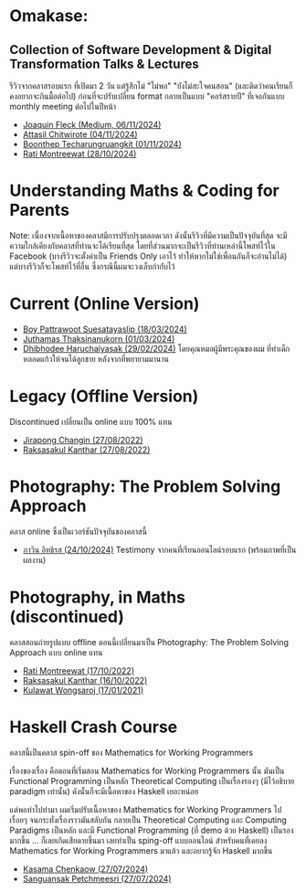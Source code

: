 # Omakase: 
## Collection of Software Development & Digital Transformation Talks & Lectures

รีวิวจากคลาสรอบแรก ที่เปิดมา 2 วัน แต่รู้สึกไม่ "ไม่พอ" "ยังไม่สะใจคนสอน" (และติดว่าคนเรียนก็คงอยากจะกินมื้อต่อไป) ก่อนที่จะปรับเปลี่ยน format กลายเป็นแบบ "คอร์สรายปี" ที่เจอกันแบบ monthly meeting ต่อไปในปีหน้า

- [Joaquin Fleck (Medium, 06/11/2024)](https://mrgleam.medium.com/รีวิวคลาส-collection-of-software-development-digital-transformation-lectures-09939c991eb5)
- [Attasil Chitwirote (04/11/2024)](https://www.facebook.com/Attasil/posts/pfbid02CtaHm9CrmfEgKbN11Ym1gC2NXm8K7CbiyYAWMHV6XkWd1z7QWEiUpZGGNhM1HsmTl)
- [Boonthep Techarungruangkit (01/11/2024)](https://www.facebook.com/boonthept/posts/pfbid0T2JkZb9NYP9hwb2gpPKuJQniYbbzsnnh2PzyeYA3xd8xeX8RNDbWqVfNENwBW9Rwl)
- [Rati Montreewat (28/10/2024)](https://www.facebook.com/ratixoxo/posts/pfbid02XGnyX2KeHJmUhpNRX9dR7fAHSFsz15rKGa59PDap8ptiL1grNLiofXRHAmhXaPhbl)

# Understanding Maths & Coding for Parents

Note: เนื่องจากเนื้อหาของคลาสมีการปรับปรุงตลอดเวลา ดังนั้นรีวิวที่มีความเป็นปัจจุบันที่สุด จะมีความใกล้เคียงกับคลาสที่ท่านจะได้เรียนที่สุด โดยที่ส่วนมากจะเป็นรีวิวที่ท่านเหล่านี้โพสท์ไว้ใน Facebook (บางรีวิวจะตั้งค่าเป็น Friends Only เอาไว้ ทำให้หากไม่ใช่เพื่อนกันก็จะอ่านไม่ได้) แต่บางรีวิวก็จะโพสท์ไว้ที่อื่น ซึ่งกรณีนี้ผมจะวงเล็บกำกับไว้

# Current (Online Version)
- [Boy Pattrawoot Suesatayaslip (18/03/2024)](https://www.facebook.com/pattrawoots/posts/pfbid0km49Gc7jxX4CrtBjq77pVAgt86o5GnDJdEUwdSjtXsYYzpcCwhD7FrdMj8WBHwidl)
- [Juthamas Thaksinanukorn (01/03/2024)](https://www.facebook.com/permalink.php?story_fbid=pfbid02o1tQxwkUsTZpiEQj5uV8pw158fx7t8aLTjVrJE1e3TaL6j2RbTxtQiSNxaxoqwGQl&id=796487515)
- [Dhibhodee Haruchaiyasak (29/02/2024)](https://www.facebook.com/dhibhodee.haruchaiyasak/posts/pfbid033MxbzJiTxgbza32oWxkA5KJRazGzx7Py4sCCCgnhwy4bUoeVcYTYsFey7RiXeowRl) โดยคุณหมอผู้มีพระคุณของผม ที่ทำเด็กหลอดแก้วให้จนได้ลูกชาย หลังจากที่พยายามมานาน

# Legacy (Offline Version)
Discontinued เปลี่ยนเป็น online แบบ 100% แทน

- [Jirapong Changin (27/08/2022)](https://www.facebook.com/absentisonfire/posts/pfbid0yirf4Y5B1knqLGDTMNakbNNGfCf5S18ijbXJLmMVJ5FQMRXub4GoJp9yuDeCsiQQl)
- [Raksasakul Kanthar (27/08/2022)](https://www.facebook.com/yeong.1112/posts/pfbid0SsfgaEFTXu254PKFmvZJBfaDBZ4EB7vaVDyUwFDrmrhG5e28JxpwY7AyHX6PfaWdl)

# Photography: The Problem Solving Approach
คลาส online ซึ่งเป็นเวอร์ชันปัจจุบันของคลาสนี้

- [ภาวิน อิทธิรส (24/10/2024)](https://www.facebook.com/pawin.ittirote/posts/pfbid02o5pSkEvNJ1gafu3D8GPJmktMiv9PDnhNPUrYffkFqGGgF4fw24G1qXS2M1qAMBmrl) Testimony จากคนที่เรียนออนไลน์รอบแรก (พร้อมภาพที่เป็นผลงาน)

# Photography, in Maths (discontinued)
คลาสสอนถ่ายรูปแบบ offline ตอนนี้เปลี่ยนมาเป็น Photography: The Problem Solving Approach แบบ online แทน

- [Rati Montreewat (17/10/2022)](https://www.facebook.com/ratixoxo/posts/pfbid023QN1szDfpLpnvHXwAu9M8XwQpxtdGZoVpr7jJF4gk8rTQx5VeQkNdMD27Ua1kbX1l)
- [Raksasakul Kanthar (16/10/2022)](https://www.facebook.com/yeong.1112/posts/pfbid028DwWRahcbxjxpV7rq1aCRDudkmqotKgLWtGvh16d73ZaPTPMExBXgvCQAV6HCkxrl)
- [Kulawat Wongsaroj (17/01/2021)](https://www.facebook.com/kulawat/posts/pfbid0BvKbmsnUGArye7XrxcqBcjuEzDXFBUctH6ET9fWvnvHqxFCpxFmedDnSh2Y7bDx2l)

# Haskell Crash Course

คลาสนี้เป็นคลาส spin-off ของ Mathematics for Working Programmers

เรื่องของเรื่อง คือตอนที่เริ่มสอน Mathematics for Working Programmers นั้น มันเป็น Functional Programming เป็นหลัก Theoretical Computing เป็นเรื่องรองๆ (มีไว้อธิบาย paradigm เท่านั้น) ดังนั้นก็จะมีเนื้อหาของ Haskell เยอะหน่อย

แต่พอทำไปทำมา ผมเริ่มปรับเนื้อหาของ Mathematics for Working Programmers ไปเรื่อยๆ จนกระทั่งเรื่องราวมันสลับกัน กลายเป็น Theoretical Computing และ Computing Paradigms เป็นหลัก และมี Functional Programming (ที่ demo ด้วย Haskell) เป็นรองมากขึ้น ... ก็เลยเกิดเสียดายขึ้นมา เลยทำเป็น sping-off แบบออนไลน์ สำหรับคนที่เคยลง Mathematics for Working Programmers มาแล้ว และอยากรู้จัก Haskell มากขึ้น

- [Kasama Chenkaow (27/07/2024)](https://www.facebook.com/kc.finished/posts/pfbid02MXcsKdf8Tn1ysepLm2nPAoY3ivD5RKkV2DeSojsSYrSSWHG3pc76MhvSFLmXxBrpl)
- [Sanguansak Petchmeesri (27/07/2024)](https://www.facebook.com/nguansak/posts/pfbid0vsx4Tk4b1u7XsV9AeoHGiEowTHAEJfkpCaEGingghFXQ2BSitVPKtoTJxeRjNUzEl)